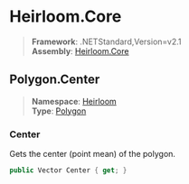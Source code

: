 # Heirloom.Core

> **Framework**: .NETStandard,Version=v2.1  
> **Assembly**: [Heirloom.Core][0]  

## Polygon.Center

> **Namespace**: [Heirloom][0]  
> **Type**: [Polygon][1]  

### Center

Gets the center (point mean) of the polygon.

```cs
public Vector Center { get; }
```

[0]: ../../../Heirloom.Core.md
[1]: ../Polygon.md

